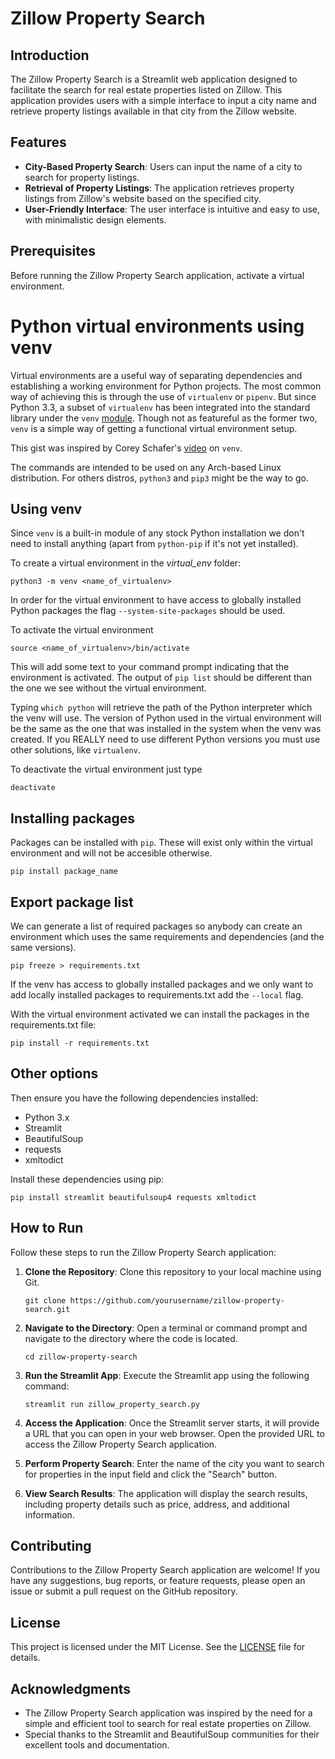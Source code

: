 # Zillow Property Search

## Introduction
The Zillow Property Search is a Streamlit web application designed to facilitate the search for real estate properties listed on Zillow. This application provides users with a simple interface to input a city name and retrieve property listings available in that city from the Zillow website.

## Features
- **City-Based Property Search**: Users can input the name of a city to search for property listings.
- **Retrieval of Property Listings**: The application retrieves property listings from Zillow's website based on the specified city.
- **User-Friendly Interface**: The user interface is intuitive and easy to use, with minimalistic design elements.

## Prerequisites
Before running the Zillow Property Search application, activate a virtual environment. 
# Python virtual environments using venv

Virtual environments are a useful way of separating dependencies and establishing a working environment for Python projects. The most common way of achieving this is through the use of `virtualenv` or `pipenv`. But since Python 3.3, a subset of `virtualenv` has been integrated into the standard library under the `venv` [module](https://docs.python.org/3/library/venv.html). Though not as featureful as the former two, `venv` is a simple way of getting a functional virtual environment setup.

This gist was inspired by Corey Schafer's [video](https://www.youtube.com/watch?v=Kg1Yvry_Ydk) on `venv`.

The commands are intended to be used on any Arch-based Linux distribution. For others distros, `python3` and `pip3` might be the way to go.

## Using venv

Since `venv` is a built-in module of any stock Python installation we don't need to install anything (apart from `python-pip` if it's not yet installed).

To create a virtual environment in the _virtual_env_ folder:

```
python3 -m venv <name_of_virtualenv>
```

In order for the virtual environment to have access to globally installed Python packages the flag `--system-site-packages` should be used.

To activate the virtual environment
```
source <name_of_virtualenv>/bin/activate
```
This will add some text to your command prompt indicating that the environment is activated. The output of ```pip list``` should be different than the one we see without the virtual environment.

Typing ```which python``` will retrieve the path of the Python interpreter which the venv will use. The version of Python used in the virtual environment will be the same as the one that was installed in the system when the venv was created. If you REALLY need to use different Python versions you must use other solutions, like `virtualenv`.

To deactivate the virtual environment just type
```
deactivate
```

## Installing packages

Packages can be installed with ```pip```. These will exist only within the virtual environment and will not be accesible otherwise.

```
pip install package_name
```

## Export package list

We can generate a list of required packages so anybody can create an environment which uses the same requirements and dependencies (and the same versions).

```
pip freeze > requirements.txt
```

If the venv has access to globally installed packages and we only want to add locally installed packages to requirements.txt add the `--local` flag.

With the virtual environment activated we can install the packages in the requirements.txt file:

```
pip install -r requirements.txt
```

## Other options

Then ensure you have the following dependencies installed:

- Python 3.x
- Streamlit
- BeautifulSoup
- requests
- xmltodict

Install these dependencies using pip:
```
pip install streamlit beautifulsoup4 requests xmltodict
```

## How to Run
Follow these steps to run the Zillow Property Search application:

1. **Clone the Repository**: Clone this repository to your local machine using Git.
   ```
   git clone https://github.com/yourusername/zillow-property-search.git
   ```

2. **Navigate to the Directory**: Open a terminal or command prompt and navigate to the directory where the code is located.
   ```
   cd zillow-property-search
   ```

3. **Run the Streamlit App**: Execute the Streamlit app using the following command:
   ```
   streamlit run zillow_property_search.py
   ```

4. **Access the Application**: Once the Streamlit server starts, it will provide a URL that you can open in your web browser. Open the provided URL to access the Zillow Property Search application.

5. **Perform Property Search**: Enter the name of the city you want to search for properties in the input field and click the "Search" button.

6. **View Search Results**: The application will display the search results, including property details such as price, address, and additional information.

## Contributing
Contributions to the Zillow Property Search application are welcome! If you have any suggestions, bug reports, or feature requests, please open an issue or submit a pull request on the GitHub repository.

## License
This project is licensed under the MIT License. See the [LICENSE](LICENSE) file for details.

## Acknowledgments
- The Zillow Property Search application was inspired by the need for a simple and efficient tool to search for real estate properties on Zillow.
- Special thanks to the Streamlit and BeautifulSoup communities for their excellent tools and documentation.
